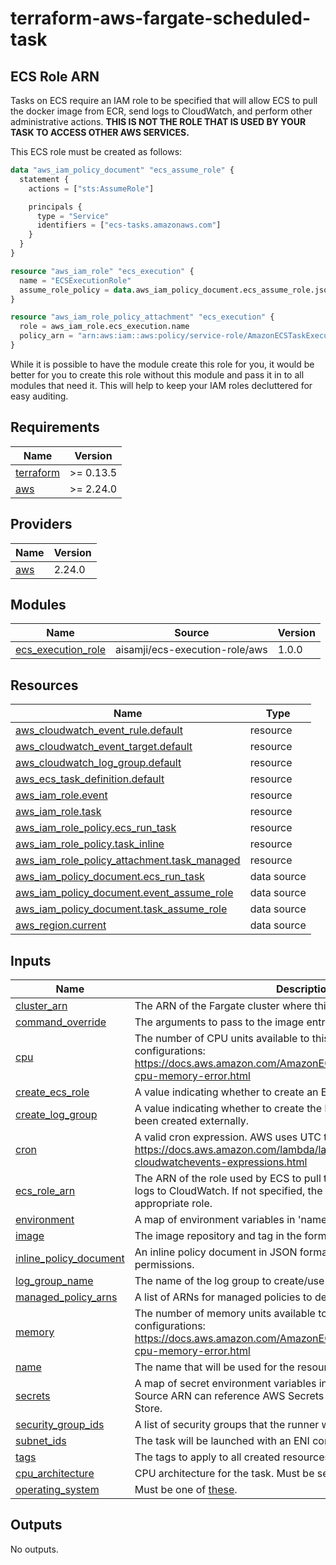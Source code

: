 # terraform-aws-fargate-scheduled-task

## ECS Role ARN

Tasks on ECS require an IAM role to be specified that will allow ECS to pull the docker image from ECR, send logs to CloudWatch, and perform other administrative actions. **THIS IS NOT THE ROLE THAT IS USED BY YOUR TASK TO ACCESS OTHER AWS SERVICES.**

This ECS role must be created as follows:

```terraform
data "aws_iam_policy_document" "ecs_assume_role" {
  statement {
    actions = ["sts:AssumeRole"]

    principals {
      type = "Service"
      identifiers = ["ecs-tasks.amazonaws.com"]
    }
  }
}

resource "aws_iam_role" "ecs_execution" {
  name = "ECSExecutionRole"
  assume_role_policy = data.aws_iam_policy_document.ecs_assume_role.json
}

resource "aws_iam_role_policy_attachment" "ecs_execution" {
  role = aws_iam_role.ecs_execution.name
  policy_arn = "arn:aws:iam::aws:policy/service-role/AmazonECSTaskExecutionRolePolicy"
}
```

While it is possible to have the module create this role for you, it would be better for you to create this role without this module and pass it in to all modules that need it. This will help to keep your IAM roles decluttered for easy auditing.

<!-- BEGINNING OF PRE-COMMIT-TERRAFORM DOCS HOOK -->
## Requirements

| Name | Version |
|------|---------|
| <a name="requirement_terraform"></a> [terraform](#requirement\_terraform) | >= 0.13.5 |
| <a name="requirement_aws"></a> [aws](#requirement\_aws) | >= 2.24.0 |

## Providers

| Name | Version |
|------|---------|
| <a name="provider_aws"></a> [aws](#provider\_aws) | 2.24.0 |

## Modules

| Name                                                                                           | Source                         | Version |
|------------------------------------------------------------------------------------------------|--------------------------------|---------|
| <a name="module_ecs_execution_role"></a> [ecs\_execution\_role](#module\_ecs\_execution\_role) | aisamji/ecs-execution-role/aws | 1.0.0   |

## Resources

| Name                                                                                                                                                  | Type        |
|-------------------------------------------------------------------------------------------------------------------------------------------------------|-------------|
| [aws_cloudwatch_event_rule.default](https://registry.terraform.io/providers/hashicorp/aws/latest/docs/resources/cloudwatch_event_rule)                | resource    |
| [aws_cloudwatch_event_target.default](https://registry.terraform.io/providers/hashicorp/aws/latest/docs/resources/cloudwatch_event_target)            | resource    |
| [aws_cloudwatch_log_group.default](https://registry.terraform.io/providers/hashicorp/aws/latest/docs/resources/cloudwatch_log_group)                  | resource    |
| [aws_ecs_task_definition.default](https://registry.terraform.io/providers/hashicorp/aws/latest/docs/resources/ecs_task_definition)                    | resource    |
| [aws_iam_role.event](https://registry.terraform.io/providers/hashicorp/aws/latest/docs/resources/iam_role)                                            | resource    |
| [aws_iam_role.task](https://registry.terraform.io/providers/hashicorp/aws/latest/docs/resources/iam_role)                                             | resource    |
| [aws_iam_role_policy.ecs_run_task](https://registry.terraform.io/providers/hashicorp/aws/latest/docs/resources/iam_role_policy)                       | resource    |
| [aws_iam_role_policy.task_inline](https://registry.terraform.io/providers/hashicorp/aws/latest/docs/resources/iam_role_policy)                        | resource    |
| [aws_iam_role_policy_attachment.task_managed](https://registry.terraform.io/providers/hashicorp/aws/latest/docs/resources/iam_role_policy_attachment) | resource    |
| [aws_iam_policy_document.ecs_run_task](https://registry.terraform.io/providers/hashicorp/aws/latest/docs/data-sources/iam_policy_document)            | data source |
| [aws_iam_policy_document.event_assume_role](https://registry.terraform.io/providers/hashicorp/aws/latest/docs/data-sources/iam_policy_document)       | data source |
| [aws_iam_policy_document.task_assume_role](https://registry.terraform.io/providers/hashicorp/aws/latest/docs/data-sources/iam_policy_document)        | data source |
| [aws_region.current](https://registry.terraform.io/providers/hashicorp/aws/latest/docs/data-sources/region)                                           | data source |

## Inputs

| Name                                                                                                     | Description                                                                                                                                                                     | Type           | Default | Required |
|----------------------------------------------------------------------------------------------------------|---------------------------------------------------------------------------------------------------------------------------------------------------------------------------------|----------------|---------|:--------:|
| <a name="input_cluster_arn"></a> [cluster\_arn](#input\_cluster\_arn)                                    | The ARN of the Fargate cluster where this task should be run.                                                                                                                   | `string`       | n/a     |   yes    |
| <a name="input_command_override"></a> [command\_override](#input\_command\_override)                     | The arguments to pass to the image entrypoint instead of the defaults.                                                                                                          | `string`       | `""`    |    no    |
| <a name="input_cpu"></a> [cpu](#input\_cpu)                                                              | The number of CPU units available to this task. See the list of valid configurations: https://docs.aws.amazon.com/AmazonECS/latest/developerguide/task-cpu-memory-error.html    | `number`       | `256`   |    no    |
| <a name="input_create_ecs_role"></a> [create\_ecs\_role](#input\_create\_ecs\_role)                      | A value indicating whether to create an ECS execution role by default.                                                                                                          | `bool`         | `false` |    no    |
| <a name="input_create_log_group"></a> [create\_log\_group](#input\_create\_log\_group)                   | A value indicating whether to create the log group or assume that it has been created externally.                                                                               | `bool`         | `true`  |    no    |
| <a name="input_cron"></a> [cron](#input\_cron)                                                           | A valid cron expression. AWS uses UTC time for cron expressions. https://docs.aws.amazon.com/lambda/latest/dg/services-cloudwatchevents-expressions.html                        | `string`       | n/a     |   yes    |
| <a name="input_ecs_role_arn"></a> [ecs\_role\_arn](#input\_ecs\_role\_arn)                               | The ARN of the role used by ECS to pull the docker image and send logs to CloudWatch. If not specified, the module will create an appropriate role.                             | `string`       | `""`    |    no    |
| <a name="input_environment"></a> [environment](#input\_environment)                                      | A map of environment variables in 'name = value' format.                                                                                                                        | `map(string)`  | `{}`    |    no    |
| <a name="input_image"></a> [image](#input\_image)                                                        | The image repository and tag in the format <repository>:<tag>.                                                                                                                  | `string`       | n/a     |   yes    |
| <a name="input_inline_policy_document"></a> [inline\_policy\_document](#input\_inline\_policy\_document) | An inline policy document in JSON format to determine additional task permissions.                                                                                              | `string`       | `""`    |    no    |
| <a name="input_log_group_name"></a> [log\_group\_name](#input\_log\_group\_name)                         | The name of the log group to create/use to stores logs from the task.                                                                                                           | `string`       | `null`  |    no    |
| <a name="input_managed_policy_arns"></a> [managed\_policy\_arns](#input\_managed\_policy\_arns)          | A list of ARNs for managed policies to determine the task permissions.                                                                                                          | `list(string)` | `[]`    |    no    |
| <a name="input_memory"></a> [memory](#input\_memory)                                                     | The number of memory units available to this task. See the list of valid configurations: https://docs.aws.amazon.com/AmazonECS/latest/developerguide/task-cpu-memory-error.html | `number`       | `512`   |    no    |
| <a name="input_name"></a> [name](#input\_name)                                                           | The name that will be used for the resources created.                                                                                                                           | `string`       | n/a     |   yes    |
| <a name="input_secrets"></a> [secrets](#input\_secrets)                                                  | A map of secret environment variables in 'name = sourceARN' format. Source ARN can reference AWS Secrets Manager or AWS Parameter Store.                                        | `map(string)`  | `{}`    |    no    |
| <a name="input_security_group_ids"></a> [security\_group\_ids](#input\_security\_group\_ids)             | A list of security groups that the runner will be a member of.                                                                                                                  | `list(string)` | `[]`    |    no    |
| <a name="input_subnet_ids"></a> [subnet\_ids](#input\_subnet\_ids)                                       | The task will be launched with an ENI connected to one of the subnets.                                                                                                          | `list(string)` | n/a     |   yes    |
| <a name="input_tags"></a> [tags](#input\_tags)                                                           | The tags to apply to all created resources.                                                                                                                                     | `map(string)`  | `{}`    |    no    |
| <a name="input_cpu_architecture"></a> [cpu_architecture](#input\_tags)                                   | CPU architecture for the task. Must be set to either X86_64 or ARM64.                                                                                                           | `string`       | `n/a`   |   yes    |
| <a name="input_operating_system"></a> [operating_system](#input\_tags)                                   | Must be one of [these](https://docs.aws.amazon.com/AmazonECS/latest/developerguide/task_definition_parameters.html#runtime-platform).                                           | `string`       | `n/a`   |   yes    |

## Outputs

No outputs.
<!-- END OF PRE-COMMIT-TERRAFORM DOCS HOOK -->
